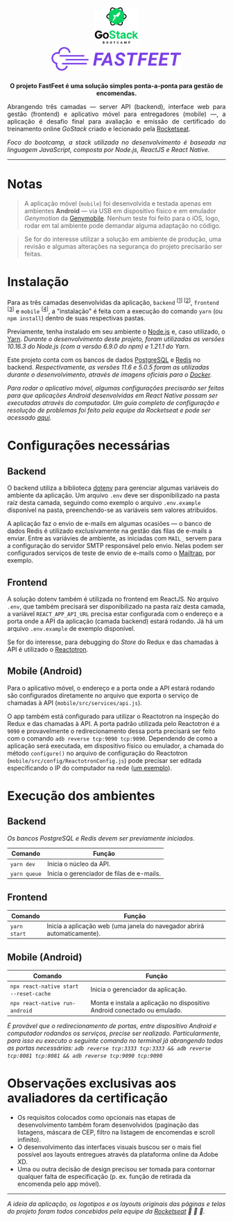 <h1 align="center">
  <img alt="GOSTACK BOOTCAMP" title="Logo do treinamento GoStack" src="gostack-bootcamp-header.png" width="100px" /> <br>
  <img alt="FASTFEET" title="Logo do projeto FastFeet" src="frontend/src/assets/fastfeet-logo.svg" width="300px" />
</h1>

<p align="center"><strong>O projeto FastFeet é uma solução simples ponta-a-ponta para gestão de encomendas.</strong></p>

<p align="justify">Abrangendo três camadas &mdash; server API (backend), interface web para gestão (frontend) e aplicativo móvel para entregadores (mobile) &mdash;, a aplicação é desafio final para avaliação e emissão de certificado do treinamento online <em>GoStack</em> criado e lecionado pela <a href="https://rocketseat.com.br/">Rocketseat</a>.</p>
<p align="justify"><em>Foco do bootcamp, a stack utilizada no desenvolvimento é baseada na linguagem JavaScript, composta por Node.js, ReactJS e React Native.</em></p>

---

# Notas

> A aplicação móvel (`mobile`) foi desenvolvida e testada apenas em ambientes **Android** &mdash; via USB em dispositivo físico e em emulador _Genymotion_ da [Genymobile](https://www.genymobile.com/). Nenhum teste foi feito para o iOS, logo, rodar em tal ambiente pode demandar alguma adaptação no código.

> Se for do interesse utilizar a solução em ambiente de produção, uma revisão e algumas alterações na segurança do projeto precisarão ser feitas.

# Instalação

Para as três camadas desenvolvidas da aplicação, `backend` <sup>[[1]] [[2]]</sup>, `frontend` <sup>[[3]]</sup> e `mobile` <sup>[[4]]</sup>, a "instalação" é feita com a execução do comando `yarn` (ou `npm install`) dentro de suas respectivas pastas.

Previamente, tenha instalado em seu ambiente o [Node.js](https://nodejs.org/) e, caso utilizado, o [Yarn](https://yarnpkg.com/). _Durante o desenvolvimento deste projeto, foram utilizadas as versões 10.16.3 do Node.js (com a versão 6.9.0 do npm) e 1.21.1 do Yarn._

Este projeto conta com os bancos de dados [PostgreSQL](https://www.postgresql.org/) e [Redis](https://redis.io/) no backend. _Respectivamente, as versões 11.6 e 5.0.5 foram as utilizadas durante o desenvolvimento, através de imagens oficiais para o [Docker](https://www.docker.com/)._

_Para rodar o aplicativo móvel, algumas configurações precisarão ser feitas para que aplicações Android desenvolvidas em React Native possam ser executadas através do computador. Um guia completo de configuração e resolução de problemas foi feito pela equipe da Rocketseat e pode ser acessado [aqui](https://react-native.rocketseat.dev/)._

# Configurações necessárias

## Backend

O backend utiliza a biblioteca [dotenv](https://github.com/motdotla/dotenv) para gerenciar algumas variáveis do ambiente da aplicação. Um arquivo `.env` deve ser disponibilizado na pasta raiz desta camada, seguindo como exemplo o arquivo `.env.example` disponível na pasta, preenchendo-se as variáveis sem valores atribuídos.

A aplicação faz o envio de e-mails em algumas ocasiões &mdash; o banco de dados Redis é utilizado exclusivamente na gestão das filas de e-mails a enviar. Entre as variávies de ambiente, as iniciadas com `MAIL_` servem para a configuração do servidor SMTP responsável pelo envio. Nelas podem ser configurados serviços de teste de envio de e-mails como o [Mailtrap](https://mailtrap.io/), por exemplo.

## Frontend

A solução dotenv também é utilizada no frontend em ReactJS. No arquivo `.env`, que também precisará ser disponibilizado na pasta raiz desta camada, a variável `REACT_APP_API_URL` precisa estar configurada com o endereço e a porta onde a API da aplicação (camada backend) estará rodando. Já há um arquivo `.env.example` de exemplo disponível.

Se for do interesse, para debugging do _Store_ do Redux e das chamadas à API é utilizado o [Reactotron](https://github.com/infinitered/reactotron).

## Mobile (Android)

Para o aplicativo móvel, o endereço e a porta onde a API estará rodando são configurados diretamente no arquivo que exporta o serviço de chamadas à API (`mobile/src/services/api.js`).

O app também está configurado para utilizar o Reactotron na inspeção do Redux e das chamadas à API. A porta padrão utilizada pelo Reactotron é a `9090` e provavelmente o redirecionamento dessa porta precisará ser feito com o comando `adb reverse tcp:9090 tcp:9090`. Dependendo de como a aplicação será executada, em dispositivo físico ou emulador, a chamada do método `configure()` no arquivo de configuração do Reactotron (`mobile/src/config/ReactotronConfig.js`) pode precisar ser editada especificando o IP do computador na rede ([um exemplo](https://github.com/infinitered/reactotron/issues/162#issuecomment-514042089)).

# Execução dos ambientes

## Backend

_Os bancos PostgreSQL e Redis devem ser previamente iniciados._

| Comando      | Função                                    |
| ------------ | ----------------------------------------- |
| `yarn dev`   | Inicia o núcleo da API.                   |
| `yarn queue` | Inicia o gerenciador de filas de e-mails. |

## Frontend

| Comando      | Função                                                                   |
| ------------ | ------------------------------------------------------------------------ |
| `yarn start` | Inicia a aplicação web (uma janela do navegador abrirá automaticamente). |

## Mobile (Android)

| Comando                                | Função                                                                   |
| -------------------------------------- | ------------------------------------------------------------------------ |
| `npx react-native start --reset-cache` | Inicia o gerenciador da aplicação.                                       |
| `npx react-native run-android`         | Monta e instala a aplicação no dispositivo Android conectado ou emulado. |

_É provável que o redirecionamento de portas, entre dispositivo Android e computador rodandos os serviços, precise ser realizado. Particularmente, para isso eu executo o seguinte comando no terminal já abrangendo todas as portas necessárias: `adb reverse tcp:3333 tcp:3333 && adb reverse tcp:8081 tcp:8081 && adb reverse tcp:9090 tcp:9090`_

# Observações exclusivas aos avaliadores da certificação

- Os requisitos colocados como opcionais nas etapas de desenvolvimento também foram desenvolvidos (paginação das listagens, máscara de CEP, filtro na listagem de encomendas e scroll infinito).
- O desenvolvimento das interfaces visuais buscou ser o mais fiel possível aos layouts entregues através da plataforma online da Adobe XD.
- Uma ou outra decisão de design precisou ser tomada para contornar qualquer falta de especificação (p. ex. função de retirada da encomenda pelo app móvel).

---

_A ideia da aplicação, os logotipos e os layouts originais das páginas e telas do projeto foram todos concebidos pela equipe da [Rocketseat](https://rocketseat.com.br/) :clap: :clap: :rocket:._

[1]: https://github.com/wwgoncalves/bootcamp-gostack-desafio-02 "Especificações do backend 1/2"
[2]: https://github.com/wwgoncalves/bootcamp-gostack-desafio-03 "Especificações do backend 2/2"
[3]: https://github.com/wwgoncalves/bootcamp-gostack-desafio-09 "Especificações do frontend web"
[4]: https://github.com/wwgoncalves/bootcamp-gostack-desafio-10 "Especificações do app mobile"

